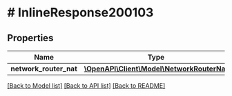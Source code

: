 # # InlineResponse200103

## Properties

Name | Type | Description | Notes
------------ | ------------- | ------------- | -------------
**network_router_nat** | [**\OpenAPI\Client\Model\NetworkRouterNat**](NetworkRouterNat.md) |  | [optional]

[[Back to Model list]](../../README.md#models) [[Back to API list]](../../README.md#endpoints) [[Back to README]](../../README.md)
